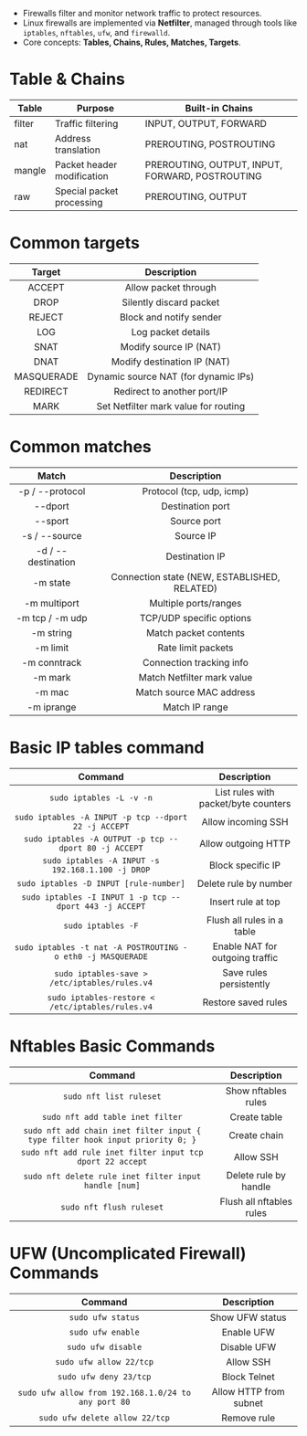 - Firewalls filter and monitor network traffic to protect resources.
- Linux firewalls are implemented via **Netfilter**, managed through tools like `iptables`, `nftables`, `ufw`, and `firewalld`. 
- Core concepts: **Tables, Chains, Rules, Matches, Targets**.

# Table & Chains

| Table  | Purpose                    | Built-in Chains                                 |
| ------ | -------------------------- | ----------------------------------------------- |
| filter | Traffic filtering          | INPUT, OUTPUT, FORWARD                          |
| nat    | Address translation        | PREROUTING, POSTROUTING                         |
| mangle | Packet header modification | PREROUTING, OUTPUT, INPUT, FORWARD, POSTROUTING |
| raw    | Special packet processing  | PREROUTING, OUTPUT                              |

# Common targets

|   Target   |             Description              |
| :--------: | :----------------------------------: |
|   ACCEPT   |         Allow packet through         |
|    DROP    |       Silently discard packet        |
|   REJECT   |       Block and notify sender        |
|    LOG     |          Log packet details          |
|    SNAT    |        Modify source IP (NAT)        |
|    DNAT    |     Modify destination IP (NAT)      |
| MASQUERADE | Dynamic source NAT (for dynamic IPs) |
|  REDIRECT  |     Redirect to another port/IP      |
|    MARK    | Set Netfilter mark value for routing |

# Common matches

|       Match        |                 Description                  |
| :----------------: | :------------------------------------------: |
|  -p / --protocol   |          Protocol (tcp, udp, icmp)           |
|      --dport       |               Destination port               |
|      --sport       |                 Source port                  |
|   -s / --source    |                  Source IP                   |
| -d / --destination |                Destination IP                |
|      -m state      | Connection state (NEW, ESTABLISHED, RELATED) |
|    -m multiport    |            Multiple ports/ranges             |
|  -m tcp / -m udp   |           TCP/UDP specific options           |
|     -m string      |            Match packet contents             |
|      -m limit      |              Rate limit packets              |
|    -m conntrack    |           Connection tracking info           |
|      -m mark       |          Match Netfilter mark value          |
|       -m mac       |           Match source MAC address           |
|     -m iprange     |                Match IP range                |

# Basic IP tables command

|                           Command                           |             Description              |
| :---------------------------------------------------------: | :----------------------------------: |
|                  `sudo iptables -L -v -n`                   | List rules with packet/byte counters |
|    `sudo iptables -A INPUT -p tcp --dport 22 -j ACCEPT`     |          Allow incoming SSH          |
|    `sudo iptables -A OUTPUT -p tcp --dport 80 -j ACCEPT`    |         Allow outgoing HTTP          |
|      `sudo iptables -A INPUT -s 192.168.1.100 -j DROP`      |          Block specific IP           |
|           `sudo iptables -D INPUT [rule-number]`            |        Delete rule by number         |
|   `sudo iptables -I INPUT 1 -p tcp --dport 443 -j ACCEPT`   |          Insert rule at top          |
|                     `sudo iptables -F`                      |      Flush all rules in a table      |
| `sudo iptables -t nat -A POSTROUTING -o eth0 -j MASQUERADE` |   Enable NAT for outgoing traffic    |
|        `sudo iptables-save > /etc/iptables/rules.v4`        |       Save rules persistently        |
|      `sudo iptables-restore < /etc/iptables/rules.v4`       |         Restore saved rules          |

# Nftables Basic Commands

|                                    Command                                    |       Description        |
| :---------------------------------------------------------------------------: | :----------------------: |
|                            `sudo nft list ruleset`                            |   Show nftables rules    |
|                       `sudo nft add table inet filter`                        |       Create table       |
| `sudo nft add chain inet filter input { type filter hook input priority 0; }` |       Create chain       |
|           `sudo nft add rule inet filter input tcp dport 22 accept`           |        Allow SSH         |
|             `sudo nft delete rule inet filter input handle [num]`             |  Delete rule by handle   |
|                           `sudo nft flush ruleset`                            | Flush all nftables rules |

# UFW (Uncomplicated Firewall) Commands

|                       Command                       |      Description       |
| :-------------------------------------------------: | :--------------------: |
|                  `sudo ufw status`                  |    Show UFW status     |
|                  `sudo ufw enable`                  |       Enable UFW       |
|                 `sudo ufw disable`                  |      Disable UFW       |
|               `sudo ufw allow 22/tcp`               |       Allow SSH        |
|               `sudo ufw deny 23/tcp`                |      Block Telnet      |
| `sudo ufw allow from 192.168.1.0/24 to any port 80` | Allow HTTP from subnet |
|           `sudo ufw delete allow 22/tcp`            |      Remove rule       |
